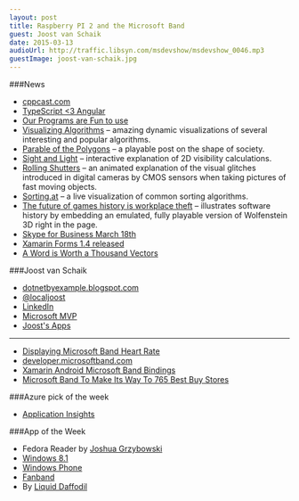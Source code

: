 ```yaml
---
layout: post
title: Raspberry PI 2 and the Microsoft Band 
guest: Joost van Schaik
date: 2015-03-13
audioUrl: http://traffic.libsyn.com/msdevshow/msdevshow_0046.mp3
guestImage: joost-van-schaik.jpg
---
```


###News

 - [cppcast.com](http://cppcast.com/)
 - [TypeScript <3 Angular](http://blogs.msdn.com/b/somasegar/archive/2015/03/05/typescript-lt-3-angular.aspx)
 - [Our Programs are Fun to use](http://blog.codinghorror.com/our-programs-are-fun-to-use/)
  - [Visualizing Algorithms](http://bost.ocks.org/mike/algorithms/) – amazing dynamic visualizations of several interesting and popular algorithms.
  - [Parable of the Polygons](http://ncase.me/polygons/) – a playable post on the shape of society.
  - [Sight and Light](http://ncase.me/sight-and-light/) – interactive explanation of 2D visibility calculations.
  - [Rolling Shutters](http://jasmcole.com/2014/10/12/rolling-shutters/) – an animated explanation of the visual glitches introduced in digital cameras by CMOS sensors when taking pictures of fast moving objects.
  - [Sorting.at](http://sorting.at/) – a live visualization of common sorting algorithms.
  - [The future of games history is workplace theft](http://www.polygon.com/2015/3/6/8158649/games-history-workplace-theft-internet-archive) – illustrates software history by embedding an emulated, fully playable version of Wolfenstein 3D right in the page.
 - [Skype for Business March 18th](https://www.thurrott.com/cloud/office-365/2005/skype-for-business-to-launch-march-18)
 - [Xamarin Forms 1.4 released](http://forums.xamarin.com/discussion/35451/xamarin-forms-1-4-0-released)
 - [A Word is Worth a Thousand Vectors](http://technology.stitchfix.com/blog/2015/03/11/word-is-worth-a-thousand-vectors)

###Joost van Schaik

 - [dotnetbyexample.blogspot.com](http://dotnetbyexample.blogspot.com/)
 - [@localjoost](https://twitter.com/localjoost)
 - [LinkedIn](https://www.linkedin.com/in/joostvanschaik)
 - [Microsoft MVP](http://mvp.microsoft.com/en-us/MVP/Joost%20van%20Schaik-4034925)
 - [Joost's Apps](http://www.windowsphone.com/en-us/search?q=localjoost)

----------------------

 - [Displaying Microsoft Band Heart Rate](http://dotnetbyexample.blogspot.nl/2015/02/displaying-microsoft-band-heart-rate.html)
 - [developer.microsoftband.com](http://developer.microsoftband.com/)
 - [Xamarin Android Microsoft Band Bindings](https://github.com/mattleibow/Microsoft-Band-SDK-Bindings)
 - [Microsoft Band To Make Its Way To 765 Best Buy Stores](http://www.ubergizmo.com/2015/03/microsoft-band-to-make-its-way-to-765-best-buy-stores/)

###Azure pick of the week

 - [Application Insights](http://azure.microsoft.com/en-us/services/application-insights/)

###App of the Week

 - Fedora Reader by [Joshua Grzybowski](https://twitter.com/sonofnun)
  - [Windows 8.1](http://apps.microsoft.com/windows/app/fedora-reader/3528f572-3c33-494c-a164-2e7c9dd17661)
  - [Windows Phone](http://www.windowsphone.com/s?appid=f6e20617-232a-4901-a22d-ead28b0326dc)
 - [Fanband](http://www.windowsphone.com/s?appid=4e15336b-e7f8-4fad-85f3-fbdfadb1d1e5)
  - By [Liquid Daffodil](http://liquiddaffodil.com/LiquidDaffodil/)